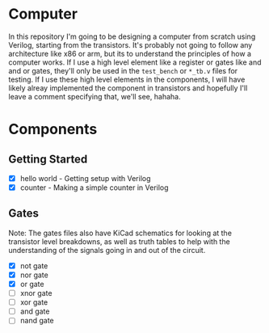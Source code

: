 # Computer

In this repository I'm going to be designing a computer from scratch using Verilog, starting from the transistors. It's probably not going to follow any architecture like x86 or arm, but its to understand the principles of how a computer works. If I use a high level element like a register or gates like and and or gates, they'll only be used in the `test_bench` or `*_tb.v` files for testing. If I use these high level elements in the components, I will have likely alreay implemented the component in transistors and hopefully I'll leave a comment specifying that, we'll see, hahaha.


# Components

## Getting Started

- [x] hello world - Getting setup with Verilog
- [x] counter - Making a simple counter in Verilog

## Gates

Note: The gates files also have KiCad schematics for looking at the transistor level breakdowns, as well as truth tables to help with the understanding of the signals going in and out of the circuit.

- [x] not gate
- [x] nor gate
- [x] or gate
- [ ] xnor gate
- [ ] xor gate
- [ ] and gate
- [ ] nand gate
